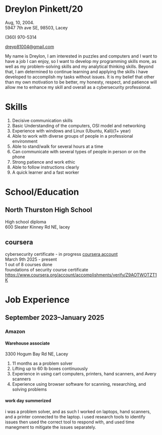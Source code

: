 # Dreylon Pinkett/20
Aug, 10, 2004.   
5947 7th ave SE, 98503, Lacey

(360) 970-5314

dreyp81004@gmail.com


My name is Dreylon, I am interested in puzzles and computers and I want to have a job I can enjoy, so I want to develop my programming skills more, as well as my problem-solving skills and my analytical thinking skills. 
Beyond that, I am determined to continue learning and applying the skills i have developed to accomplish my tasks without issues. 
It is my belief that other than my own motivation to be better, my honesty, respect, and patience will allow me to enhance my skill and overall as a cybersecurity professional.






# Skills
1. Decisive communication skills
6. Basic Understanding of the computers, OSI model and networking
8. Experience with windows and Linux (Ubuntu, Kali)(1+ year)
1. Able to work with diverse groups of people in a professional environment 
1. Able to stand/walk for several hours at a time
2. Can communicate with several types of people in person or on the phone
2. Strong patience and work ethic 
5. Able to follow instructions clearly
2. A quick learner and a fast worker


# School/Education 
## North Thurston High School   
High school diploma  
600 Sleater Kinney Rd NE, lacey

## coursera     
cybersecurity certificate - in progress
[coursera account](https://www.coursera.org/user/7fc005a9fded2e9b7eca54f4b0378b40)   
March 9th 2025 - present        
1 out of 8 courses done   
foundations of security course certificate   
https://www.coursera.org/account/accomplishments/verify/Z9AOTWOTZT1K   



# Job Experience
## September 2023–January 2025
### Amazon 
#### Warehouse associate
 3300 Hogum Bay Rd NE, Lacey   
1. 11 months as a problem solver
1. Lifting up to 60 lb boxes continuously
1. Experience in using cart computers, printers, hand scanners, and Avery scanners
1. Experience using browser software for scanning, researching, and solving problems
     
#### work day summerized    
i was a problem solver, and as such I worked on laptops, hand scanners, and a printer connected to the laptop. i used research tools to identify issues then used the correct tool to respond with, and used time manegment to mitigate the issues separately. 
